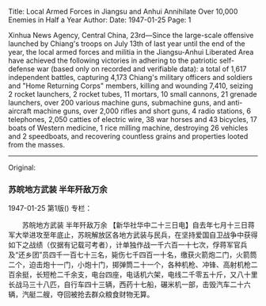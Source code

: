 Title: Local Armed Forces in Jiangsu and Anhui Annihilate Over 10,000 Enemies in Half a Year
Author:
Date: 1947-01-25
Page: 1

Xinhua News Agency, Central China, 23rd—Since the large-scale offensive launched by Chiang's troops on July 13th of last year until the end of the year, the local armed forces and militia in the Jiangsu-Anhui Liberated Area have achieved the following victories in adhering to the patriotic self-defense war (based only on recorded and verifiable data): a total of 1,617 independent battles, capturing 4,173 Chiang's military officers and soldiers and "Home Returning Corps" members, killing and wounding 7,410, seizing 2 rocket launchers, 2 rocket tubes, 11 mortars, 10 small cannons, 21 grenade launchers, over 200 various machine guns, submachine guns, and anti-aircraft machine guns, over 2,000 rifles and short guns, 4 radio stations, 6 telephones, 2,050 catties of electric wire, 38 war horses and 43 bicycles, 17 boats of Western medicine, 1 rice milling machine, destroying 26 vehicles and 2 speedboats, and recovering countless grains and properties looted from the masses.



<hr /> 

Original: 


### 苏皖地方武装  半年歼敌万余

1947-01-25
第1版()
专栏：

　　苏皖地方武装
    半年歼敌万余
    【新华社华中二十三日电】自去年七月十三日蒋军大举进攻至年底止，苏皖解放区各地方武装与民兵，在坚持爱国自卫战争中获得如下之战绩（仅据有记载可考者），计单独作战一千六百一十七次，俘蒋军官兵及“还乡团”员四千一百七十三名，毙伤七千四百一十名，缴获火箭炮二门，火箭筒二个，迫击炮十一门，小炮十门，掷弹筒二十一个，各种机枪、冲锋、高射机枪二百余挺，长短枪二千余支，电台四座，电话机六架，电线二千零五十斤，又八十里长战马三十八匹，自行车四十三辆，西药十七船，碾米机一部，击毁汽车二十六辆，汽艇二艘，夺回被抢去群众粮食财物无算。

